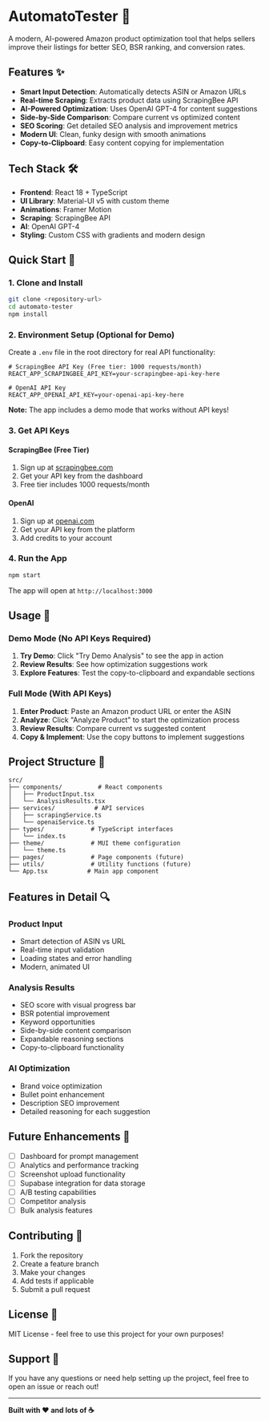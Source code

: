 # AutomatoTester 🚀

A modern, AI-powered Amazon product optimization tool that helps sellers improve their listings for better SEO, BSR ranking, and conversion rates.

## Features ✨

- **Smart Input Detection**: Automatically detects ASIN or Amazon URLs
- **Real-time Scraping**: Extracts product data using ScrapingBee API
- **AI-Powered Optimization**: Uses OpenAI GPT-4 for content suggestions
- **Side-by-Side Comparison**: Compare current vs optimized content
- **SEO Scoring**: Get detailed SEO analysis and improvement metrics
- **Modern UI**: Clean, funky design with smooth animations
- **Copy-to-Clipboard**: Easy content copying for implementation

## Tech Stack 🛠️

- **Frontend**: React 18 + TypeScript
- **UI Library**: Material-UI v5 with custom theme
- **Animations**: Framer Motion
- **Scraping**: ScrapingBee API
- **AI**: OpenAI GPT-4
- **Styling**: Custom CSS with gradients and modern design

## Quick Start 🚀

### 1. Clone and Install

```bash
git clone <repository-url>
cd automato-tester
npm install
```

### 2. Environment Setup (Optional for Demo)

Create a `.env` file in the root directory for real API functionality:

```env
# ScrapingBee API Key (Free tier: 1000 requests/month)
REACT_APP_SCRAPINGBEE_API_KEY=your-scrapingbee-api-key-here

# OpenAI API Key
REACT_APP_OPENAI_API_KEY=your-openai-api-key-here
```

**Note:** The app includes a demo mode that works without API keys!

### 3. Get API Keys

#### ScrapingBee (Free Tier)
1. Sign up at [scrapingbee.com](https://scrapingbee.com)
2. Get your API key from the dashboard
3. Free tier includes 1000 requests/month

#### OpenAI
1. Sign up at [openai.com](https://openai.com)
2. Get your API key from the platform
3. Add credits to your account

### 4. Run the App

```bash
npm start
```

The app will open at `http://localhost:3000`

## Usage 📖

### Demo Mode (No API Keys Required)
1. **Try Demo**: Click "Try Demo Analysis" to see the app in action
2. **Review Results**: See how optimization suggestions work
3. **Explore Features**: Test the copy-to-clipboard and expandable sections

### Full Mode (With API Keys)
1. **Enter Product**: Paste an Amazon product URL or enter the ASIN
2. **Analyze**: Click "Analyze Product" to start the optimization process
3. **Review Results**: Compare current vs suggested content
4. **Copy & Implement**: Use the copy buttons to implement suggestions

## Project Structure 📁

```
src/
├── components/          # React components
│   ├── ProductInput.tsx
│   └── AnalysisResults.tsx
├── services/           # API services
│   ├── scrapingService.ts
│   └── openaiService.ts
├── types/             # TypeScript interfaces
│   └── index.ts
├── theme/             # MUI theme configuration
│   └── theme.ts
├── pages/             # Page components (future)
├── utils/             # Utility functions (future)
└── App.tsx           # Main app component
```

## Features in Detail 🔍

### Product Input
- Smart detection of ASIN vs URL
- Real-time input validation
- Loading states and error handling
- Modern, animated UI

### Analysis Results
- SEO score with visual progress bar
- BSR potential improvement
- Keyword opportunities
- Side-by-side content comparison
- Expandable reasoning sections
- Copy-to-clipboard functionality

### AI Optimization
- Brand voice optimization
- Bullet point enhancement
- Description SEO improvement
- Detailed reasoning for each suggestion

## Future Enhancements 🚧

- [ ] Dashboard for prompt management
- [ ] Analytics and performance tracking
- [ ] Screenshot upload functionality
- [ ] Supabase integration for data storage
- [ ] A/B testing capabilities
- [ ] Competitor analysis
- [ ] Bulk analysis features

## Contributing 🤝

1. Fork the repository
2. Create a feature branch
3. Make your changes
4. Add tests if applicable
5. Submit a pull request

## License 📄

MIT License - feel free to use this project for your own purposes!

## Support 💬

If you have any questions or need help setting up the project, feel free to open an issue or reach out!

---

**Built with ❤️ and lots of ☕**
